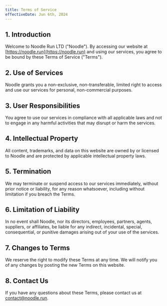 ```yaml
---
title: Terms of Service
effectiveDate: Jun 6th, 2024
---
```


## 1. Introduction

Welcome to Noodle Run LTD ("Noodle"). By accessing our website at [https://noodle.run](https://noodle.run) and using our services, you agree to be bound by these Terms of Service ("Terms").

## 2. Use of Services

Noodle grants you a non-exclusive, non-transferable, limited right to access and use our services for personal, non-commercial purposes.

## 3. User Responsibilities

You agree to use our services in compliance with all applicable laws and not to engage in any harmful activities that may disrupt or harm the services.

## 4. Intellectual Property

All content, trademarks, and data on this website are owned by or licensed to Noodle and are protected by applicable intellectual property laws.

## 5. Termination

We may terminate or suspend access to our services immediately, without prior notice or liability, for any reason whatsoever, including without limitation if you breach the Terms.

## 6. Limitation of Liability

In no event shall Noodle, nor its directors, employees, partners, agents, suppliers, or affiliates, be liable for any indirect, incidental, special, consequential, or punitive damages arising out of your use of the services.

## 7. Changes to Terms

We reserve the right to modify these Terms at any time. We will notify you of any changes by posting the new Terms on this website.

## 8. Contact Us

If you have any questions about these Terms, please contact us at [contact@noodle.run](mailto:contact@noodle.run).
